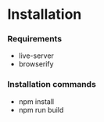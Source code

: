 # Installation
### Requirements
- live-server
- browserify

### Installation commands
- npm install
- npm run build